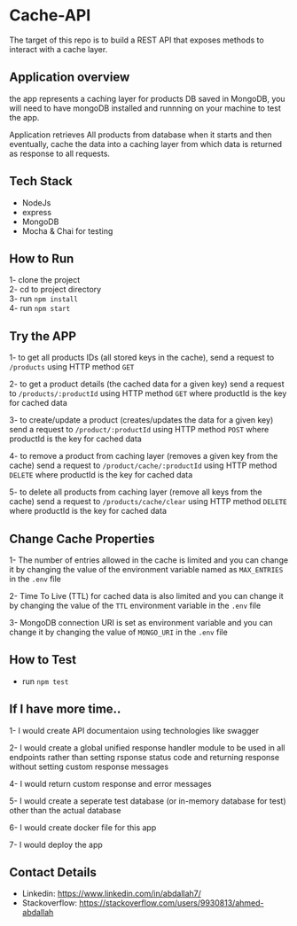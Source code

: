 # Cache-API

The target of this repo is to build a REST API that exposes methods to interact with a cache layer.

## Application overview

the app represents a caching layer for products DB saved in MongoDB, you will need to have mongoDB installed and runnning on your machine to test the app.

Application retrieves All products from database when it starts and then eventually, cache the data into a caching layer from which data is returned as response to all requests.


## Tech Stack
* NodeJs
* express
* MongoDB
* Mocha & Chai for testing

## How to Run
1- clone the project  
2- cd to project directory  
3- run `npm install`  
4- run `npm start` 


## Try the APP
1- to get all products IDs (all stored keys in the cache),
send a request to `/products` using HTTP method `GET`

2- to get a product details (the cached data for a given key)
send a request to `/products/:productId` using HTTP method `GET` where productId is the key for cached data

3- to create/update a product (creates/updates the data for a given key)
send a request to `/product/:productId` using HTTP method `POST` where productId is the key for cached data

4- to remove a product from caching layer (removes a given key from the cache)
send a request to `/product/cache/:productId` using HTTP method `DELETE` where productId is the key for cached data

5- to delete all products from caching layer (remove all keys from the cache)
send a request to `/products/cache/clear` using HTTP method `DELETE` where productId is the key for cached data


## Change Cache Properties
1- The number of entries allowed in the cache is limited and you can change it by changing the value of the environment variable named as `MAX_ENTRIES` in the `.env` file

2- Time To Live (TTL) for cached data is also limited and you can change it by changing the value of the `TTL` environment variable in the `.env` file

3- MongoDB connection URI is set as environment variable and you can change it by changing the value of `MONGO_URI` in the `.env` file

## How to Test
* run `npm test`

## If I have more time..
1- I would create API documentaion using technologies like swagger  

2- I would create a global unified response handler module to be used in all endpoints rather than setting rsponse status code and returning response without setting custom response messages  

4- I would return custom response and error messages 

5- I would create a seperate test database (or in-memory database for test) other than the actual database

6- I would create docker file for this app

7- I would deploy the app 

## Contact Details
* Linkedin: https://www.linkedin.com/in/abdallah7/
* Stackoverflow: https://stackoverflow.com/users/9930813/ahmed-abdallah
